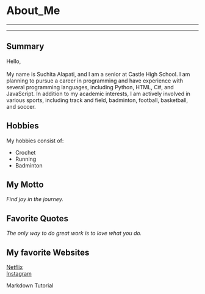 # About_Me
---
---
## Summary
Hello,<br>
<br>
My name is Suchita Alapati, and I am a senior at Castle High School. I am planning to pursue a career in programming and have experience with several programming languages, including Python, HTML, C#, and JavaScript. In addition to my academic interests, I am actively involved in various sports, including track and field, badminton, football, basketball, and soccer.
<br>
## Hobbies
My hobbies consist of:
- Crochet
- Running
- Badminton
  <br>
## My Motto
*Find joy in the journey.*
<br>
## Favorite Quotes
*The only way to do great work is to love what you do.*
## My favorite Websites
[Netflix](https://www.netflix.com/login?nextpage=https%3A%2F%2Fwww.netflix.com%2Fbrowse)<br>
[Instagram](https://www.instagram.com/)

Markdown Tutorial
